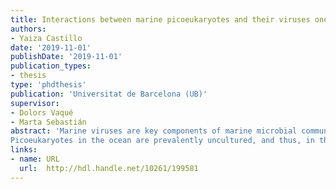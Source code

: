 ```yaml
---
title: Interactions between marine picoeukaryotes and their viruses one cell at a time 
authors: 
- Yaiza Castillo
date: '2019-11-01'
publishDate: '2019-11-01'
publication_types:
- thesis
type: 'phdthesis'
publication: 'Universitat de Barcelona (UB)'
supervisor:
- Dolors Vaqué
- Marta Sebastián
abstract: 'Marine viruses are key components of marine microbial communities, as they influence the cellular abundances and the community structure of microbes, participate in their genetic exchange, and intervene in the ocean biogeochemical cycles. Most studies dealing with the role of viruses in the marine environment have been done from a bulk community point of view, but going from the bulk community perspective to specific virus-host relationships is essential in order to understand the role of viruses in shaping a determined host community, in modifying host genomes, and ultimately in the release of organic compounds from the lysed cells. For this reason, in this thesis we implemented and applied different methodologies that are able to detect, visualize and quantify virus-host interactions in marine eukaryotes at the single cell level. We focused on picoeukaryotes (cells <3μm) because they play crucial roles in marine food webs and biogeochemical cycles, and virus-host interactions in natural populations of these minute eukaryotes are largely unknown. In the first chapter we combined previously developed techniques, used to assess prokaryotic host-phage interactions, to implement VirusFISH for detecting specific virus-host dynamics, using as a model system the photosynthetic picoeukaryote Ostreoccocus tauri and its virus OtV5. With the VirusFISH technique, we could also monitor the infection, as well as quantify the free viruses produced during the lysis of the host in a non-axenic culture, which allowed the calculation of the burst size. This study set the ground for the application of the VirusFISH technique to natural samples. In the second chapter of this thesis, we applied VirusFISH to seawater samples from the Bay of Biscay (Cantabrian Sea) to study the dynamics of viral infection in natural populations of Ostreococcus along a seasonal cycle. We were able to quantify the percentage of cells infected over time, and compared these results with the transcriptional viral and host activities derived from metatranscriptomic data. This constitutes the first study where a specific viral-host interaction has been visualized and monitored over time in a natural system.
Picoeukaryotes in the ocean are prevalently uncultured, and thus, in the third chapter of this thesis we went an step further to unveil novel viral-host relationships in eukaryotic uncultured hosts. For this purpose, we mined single amplified genomes (SAGs) of picoeukaryotes obtained during the Tara Oceans expedition for viral signatures. We found that almost 60% of the cells analyzed presented an associated virus with narrow host specificity. Some of the viral sequences were widely distributed and some geographically constrained, and they were preferentially found at the deep chlorophyll maximum. Moreover, we found a mavirus virophage potentially integrated in four SAGs of two different lineages, suggesting the presence of virophages is more common than previously thought. In summary, in this thesis we have implemented and used techniques that allow us to detect and monitor specific virus-host interactions, which is one of the major challenges in marine viral ecology. On the one hand, VirusFISH arises as a powerful technique that can be easily adapted to any host-virus system that has been genome-sequenced. On the other hand, the results obtained with the single cell genomics offer the opportunity to formulate hypothesis based on detected viral-host interactions in uncultured prevalent marine picoeukaryotes, which can be later tested using experimental approaches'
links:
- name: URL
  url:  http://hdl.handle.net/10261/199581
---
```

